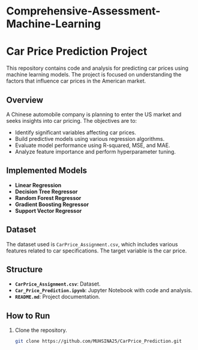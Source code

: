 # Comprehensive-Assessment-Machine-Learning
# **Car Price Prediction Project**

This repository contains code and analysis for predicting car prices using machine learning models. The project is focused on understanding the factors that influence car prices in the American market.

## **Overview**

A Chinese automobile company is planning to enter the US market and seeks insights into car pricing. The objectives are to:

- Identify significant variables affecting car prices.
- Build predictive models using various regression algorithms.
- Evaluate model performance using R-squared, MSE, and MAE.
- Analyze feature importance and perform hyperparameter tuning.

## **Implemented Models**

- **Linear Regression**
- **Decision Tree Regressor**
- **Random Forest Regressor**
- **Gradient Boosting Regressor**
- **Support Vector Regressor**

## **Dataset**

The dataset used is `CarPrice_Assignment.csv`, which includes various features related to car specifications. The target variable is the car price.

## **Structure**

- **`CarPrice_Assignment.csv`**: Dataset.
- **`Car_Price_Prediction.ipynb`**: Jupyter Notebook with code and analysis.
- **`README.md`**: Project documentation.

## **How to Run**

1. Clone the repository.
   ```bash
   git clone https://github.com/MUHSINA25/CarPrice_Prediction.git
